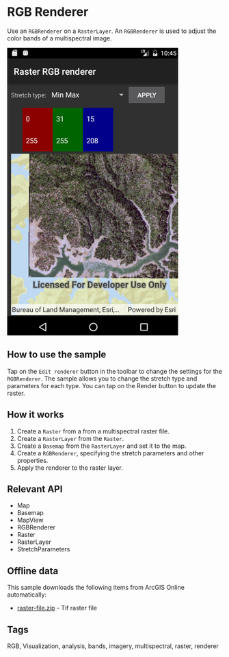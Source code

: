 # RGB Renderer

Use an `RGBRenderer` on a `RasterLayer`. An `RGBRenderer` is used to adjust the color bands of a multispectral image.

![screenshot](RasterRgbRenderer.jpg)

## How to use the sample

Tap on the `Edit renderer` button in the toolbar to change the settings for the `RGBRenderer`. The sample allows you to change the stretch type and parameters for each type. You can tap on the Render button to update the raster.

## How it works

1. Create a `Raster` from a from a multispectral raster file.
2. Create a `RasterLayer` from the `Raster`.
3. Create a `Basemap` from the `RasterLayer` and set it to the map.
4. Create a `RGBRenderer`, specifying the stretch parameters and other properties.
5. Apply the renderer to the raster layer.

## Relevant API

* Map
* Basemap
* MapView
* RGBRenderer
* Raster
* RasterLayer
* StretchParameters

## Offline data

This sample downloads the following items from ArcGIS Online automatically:

* [raster-file.zip](https://www.arcgis.com/home/item.html?id=7c4c679ab06a4df19dc497f577f111bd) - Tif raster file

## Tags

RGB, Visualization, analysis, bands, imagery, multispectral, raster, renderer
